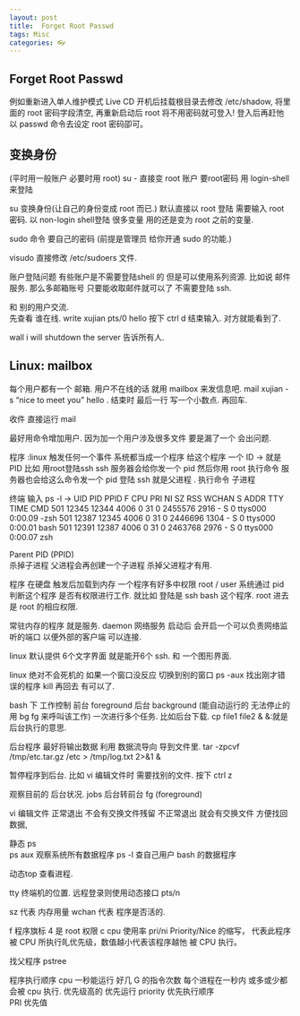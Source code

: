 ```yaml
---
layout: post
title:  Forget Root Passwd
tags: Misc
categories: 👓
---
```


  


## Forget Root Passwd

例如重新进入单人维护模式
Live CD 开机后挂载根目录去修改 /etc/shadow,
将里面的 root 密码字段清空, 再重新启动后
root 将不用密码就可登入!
登入后再赶忚以 passwd 命令去设定 root 密码卲可。  



## 变换身份
(平时用一般账户 必要时用 root)
su -  直接变 root 账户  要root密码    用 login-shell 来登陆

su  变换身份(让自己的身份变成 root 而已.) 默认直接以 root 登陆  需要输入 root 密码. 以 non-login shell登陆
很多变量 用的还是变为 root 之前的变量.






sudo 命令  要自己的密码 (前提是管理员  给你开通 sudo 的功能.)

visudo    直接修改 /etc/sudoers 文件.


账户登陆问题
有些账户是不需要登陆shell 的  但是可以使用系列资源.
比如说 邮件服务.  那么多邮箱账号 只要能收取邮件就可以了  不需要登陆 ssh.


和 别的用户交流.  
先查看 谁在线.
write xujian pts/0
hello  按下 ctrl d 结束输入. 对方就能看到了.


wall i will shutdown the server   告诉所有人.



## Linux: mailbox  
每个用户都有一个 邮箱.
用户不在线的话 就用 mailbox 来发信息吧.
mail xujian -s “nice to meet you”
hello 
.   结束时 最后一行 写一个小数点. 再回车.

收件  直接运行 mail


最好用命令增加用户. 因为加一个用户涉及很多文件 要是漏了一个 会出问题.

  程序 :linux 触发任何一个事件  系统都当成一个程序 给这个程序 一个 ID → 就是 PID
比如 用root登陆ssh  ssh 服务器会给你发一个 pid 然后你用 root 执行命令 服务器也会给这么命令发一个 pid 
登陆 ssh  就是父进程 .
执行命令  子进程


终端 输入 ps -l
→
UID   PID  PPID        F CPU PRI NI       SZ    RSS WCHAN     S             ADDR TTY           TIME CMD
  501 12345 12344     4006   0  31  0  2455576   2916 -      S                   0 ttys000    0:00.09 -zsh
  501 12387 12345     4006   0  31  0  2446696   1304 -      S                   0 ttys000    0:00.01 bash
  501 12391 12387     4006   0  31  0  2463768   2976 -      S                   0 ttys000    0:00.07 zsh

 Parent PID (PPID)  
杀掉子进程 父进程会再创建一个子进程     杀掉父进程才有用.

程序 在硬盘  触发后加载到内存  一个程序有好多中权限 root / user   系统通过 pid 判断这个程序 是否有权限进行工作.
就比如 登陆是 ssh  bash 这个程序.   root 进去是 root 的相应权限.


常驻内存的程序 就是服务. daemon 
网络服务 启动后 会开启一个可以负责网络监听的端口 以便外部的客户端 可以连接.

linux 默认提供 6个文字界面 就是能开6个 ssh.   和 一个图形界面.

linux 绝对不会死机的   如果一个窗口没反应  切换到别的窗口  ps -aux 找出刚才错误的程序  kill  再回去 有可以了.



bash 下 工作控制  前台 foreground   后台 background (能自动运行的 无法停止的 用 bg fg 来呼叫该工作)
一次进行多个任务. 比如后台下载.
cp file1 file2 &      &:就是后台执行的意思.

后台程序 最好将输出数据 利用 数据流导向 导到文件里. 
tar -zpcvf /tmp/etc.tar.gz /etc \> /tmp/log.txt 2\>&1 &

暂停程序到后台. 比如 vi 编辑文件时 需要找别的文件.  按下 ctrl z 

观察目前的 后台状况.  jobs
后台转前台 fg (foreground)

vi 编辑文件 正常退出 不会有交换文件残留      不正常退出 就会有交换文件 方便找回数据,

静态 ps  
ps aux  观察系统所有数据程序
ps -l   查自己用户 bash 的数据程序  

动态top
查看进程.


tty 终端机的位置.  远程登录则使用动态接口 pts/n

sz 代表 内存用量
wchan 代表 程序是否活的.


f 程序旗标   4 是 root 权限
c cpu 使用率
pri/ni Priority/Nice 的缩写，
代表此程序被 CPU 所执行癿优先级，数值越小代表该程序越忚
被 CPU 执行。

找父程序 pstree


程序执行顺序
cpu 一秒能运行 好几 G 的指令次数 每个进程在一秒内  或多或少都会被 cpu 执行.
优先级高的 优先运行
priority 优先执行顺序  
PRI 优先值



